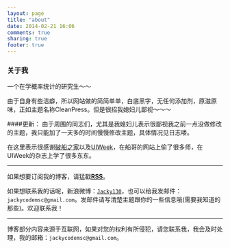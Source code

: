 ```yaml
---
layout: page
title: "about"
date: 2014-02-21 16:06
comments: true
sharing: true
footer: true
---
```




### 关于我

一个在学概率统计的研究生～～

由于自身有些洁癖，所以网站做的简简单单，白底黑字，无任何添加剂，原滋原味，正如主题名称CleanPress。但是很招我媳妇儿鄙视～～～

####更新：
由于周围的同志们，尤其是我媳妇儿表示很鄙视我之前一点没做修改的主题，我只能加了一天多的时间慢慢修改主题，具体情况见日志喽。

在这里表示很感谢[破船之家](http://beyondvincent.com/)以及[UIWeek](http://www.uiweek.com/)，在船哥的网站上偷了很多师，在UIWeek的杂志上学了很多东东。

***

如果想要订阅我的博客，请猛戳[**RSS**](http://jackycode.github.io/atom.xml)。

如果想联系我的话呢，新浪微博：[`Jacky130`](http://weibo.com/jackycode)，也可以给我发邮件：`jackycodemsc@gmail.com`。发邮件请写清楚主题跟你的一些信息哦(需要我知道的那些)。欢迎联系我！

***

博客部分内容来源于互联网，如果对您的权利有所侵犯，请您联系我，我会及时处理，我的邮箱：`jackycodemsc@gmail.com`。